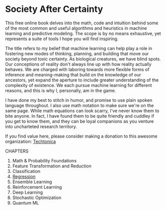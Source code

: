# Society After Certainty

This free online book delves into the math, code and intuition behind some of the most common and useful algorithms and heuristics in machine learning and predictive modeling. The scope is by no means exhaustive, yet represents a suite of tools I hope you will find inspiring. 

The title refers to my belief that machine learning can help play a role in fostering new modes of thinking, planning, and building that move our society beyond toxic certainty. As biological creatures, we have blind spots. Our conceptions of reality don't always line up with how reality actually behaves. We are charged with laboring towards more flexible forms of inference and meaning-making that build on the knowledge of our ancestors, yet expand the aperture to include greater understanding of the complexity of existence. We each pursue machine learning for different reasons, and this is why I, personally, am in the game. 

I have done my best to stitch in humor, and promise to use plain spoken language throughout. I also use math notation to make sure we're on the same page. While math equations can look scarry, I've never know them to bite anyone. In fact, I have found them to be quite friendly and cuddley if you get to know them, and they can be loyal companions as you venture into uncharteted research territory. 

If you find value here, please consider making a donation to this awesome organization: [Techtonica](https://techtonica.org/) 

CHAPTERS
1. Math & Probability Foundations
2. Feature Transformation and Reduction 
3. Classification
4. [Regression](https://github.com/SioKCronin/society_after_certainty/blob/master/04.Regression/04.Regression.ipynb) 
5. Ensemble Learning 
6. Reinforcement Learning 
7. Deep Learning 
8. Stochastic Optimization 
9. Quantum ML
